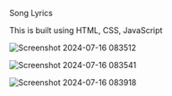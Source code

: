 Song Lyrics 

This is built using HTML, CSS, JavaScript

![Screenshot 2024-07-16 083512](https://github.com/user-attachments/assets/76df2d40-3664-4a73-a6e5-910a9fe99cb1)

![Screenshot 2024-07-16 083541](https://github.com/user-attachments/assets/1f951565-3dc0-4df2-a06e-b559d2a98e15)

![Screenshot 2024-07-16 083918](https://github.com/user-attachments/assets/56db1d27-fb6b-4e79-8384-4ea6c622085a)

